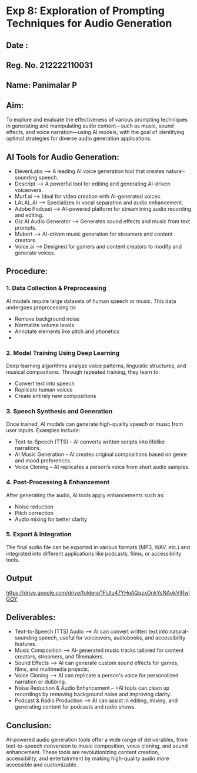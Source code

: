 # Exp 8: Exploration of Prompting Techniques for Audio Generation

## Date :
## Reg. No. 212222110031
## Name: Panimalar P

## Aim:
To explore and evaluate the effectiveness of various prompting techniques in generating and manipulating audio content—such as music, sound effects, and voice narration—using AI models, with the goal of identifying optimal strategies for diverse audio generation applications.

## AI Tools for Audio Generation:
- ElevenLabs –> A leading AI voice generation tool that creates natural-sounding speech.
- Descript –> A powerful tool for editing and generating AI-driven voiceovers.
- Murf.ai –> Ideal for video creation with AI-generated voices.
- LALAL.AI –> Specializes in vocal separation and audio enhancement.
- Adobe Podcast –> AI-powered platform for streamlining audio recording and editing.
- Giz AI Audio Generator –> Generates sound effects and music from text prompts.
- Mubert –> AI-driven music generation for streamers and content creators.
- Voice.ai –> Designed for gamers and content creators to modify and generate voices.


## Procedure:
### 1. Data Collection & Preprocessing
AI models require large datasets of human speech or music. This data undergoes preprocessing to:
- Remove background noise
- Normalize volume levels
- Annotate elements like pitch and phonetics
- 
### 2. Model Training Using Deep Learning
Deep learning algorithms analyze voice patterns, linguistic structures, and musical compositions. Through repeated training, they learn to:
- Convert text into speech
- Replicate human voices
- Create entirely new compositions
  
### 3. Speech Synthesis and Generation
Once trained, AI models can generate high-quality speech or music from user inputs. Examples include:
- Text-to-Speech (TTS) – AI converts written scripts into lifelike narrations.
- AI Music Generation – AI creates original compositions based on genre and mood preferences.
- Voice Cloning – AI replicates a person’s voice from short audio samples.
  
### 4. Post-Processing & Enhancement
After generating the audio, AI tools apply enhancements such as:
- Noise reduction
- Pitch correction
- Audio mixing for better clarity
  
### 5. Export & Integration
The final audio file can be exported in various formats (MP3, WAV, etc.) and integrated into different applications like podcasts, films, or accessibility tools.

## Output


https://drive.google.com/drive/folders/1FlJIu47YHoAQqzxOnkYsNAokVIRwlGQY

## Deliverables:
- Text-to-Speech (TTS) Audio –> AI can convert written text into natural-sounding speech, useful for voiceovers, audiobooks, and accessibility features.
- Music Composition –> AI-generated music tracks tailored for content creators, streamers, and filmmakers.
- Sound Effects –> AI can generate custom sound effects for games, films, and multimedia projects.
- Voice Cloning –> AI can replicate a person's voice for personalized narration or dubbing.
- Noise Reduction & Audio Enhancement – >AI tools can clean up recordings by removing background noise and improving clarity.
- Podcast & Radio Production –> AI can assist in editing, mixing, and generating content for podcasts and radio shows.

## Conclusion:
AI-powered audio generation tools offer a wide range of deliverables, from text-to-speech conversion to music composition, voice cloning, and sound enhancement. These tools are revolutionizing content creation, accessibility, and entertainment by making high-quality audio more accessible and customizable.
